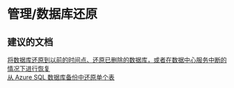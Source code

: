 <properties
    pageTitle="managing/database restores"
    description="管理/数据库还原"
    service="microsoft.sql"
    resource="servers"
    authors="aashu"
    displayOrder=""
    selfHelpType="generic"
    supportTopicIds="32302682"
    resourceTags=""
    productPesIds="13491"
    cloudEnvironments="public"
/>


# 管理/数据库还原

## **建议的文档**
[将数据库还原到以前的时间点、还原已删除的数据库，或者在数据中心服务中断的情况下进行恢复](https://azure.microsoft.com/documentation/articles/sql-database-troubleshoot-backup-and-restore/)<br>
[从 Azure SQL 数据库备份中还原单个表](https://azure.microsoft.com/documentation/articles/sql-database-cloud-migrate-restore-single-table-azure-backup/)



<!--HONumber=Jul16_HO4-->


